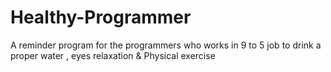 # Healthy-Programmer
A  reminder program for the programmers who works in 9 to 5 job to drink a proper water , eyes relaxation &amp; Physical exercise
